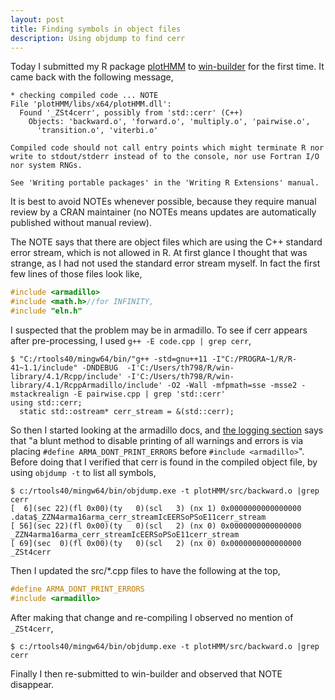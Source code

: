 ```yaml
---
layout: post
title: Finding symbols in object files
description: Using objdump to find cerr
---
```


Today I submitted my R package
[plotHMM](https://github.com/tdhock/plotHMM) to
[win-builder](https://win-builder.r-project.org/) for the first time.
It came back with the following message,

```
* checking compiled code ... NOTE
File 'plotHMM/libs/x64/plotHMM.dll':
  Found '_ZSt4cerr', possibly from 'std::cerr' (C++)
    Objects: 'backward.o', 'forward.o', 'multiply.o', 'pairwise.o',
      'transition.o', 'viterbi.o'

Compiled code should not call entry points which might terminate R nor
write to stdout/stderr instead of to the console, nor use Fortran I/O
nor system RNGs.

See 'Writing portable packages' in the 'Writing R Extensions' manual.
```

It is best to avoid NOTEs whenever possible, because they require
manual review by a CRAN maintainer (no NOTEs means updates are
automatically published without manual review). 

The NOTE says that there are object files which are using the C++
standard error stream, which is not allowed in R. At first glance I
thought that was strange, as I had not used the standard error stream
myself. In fact the first few lines of those files look like,

```c++
#include <armadillo>
#include <math.h>//for INFINITY, 
#include "eln.h"
```

I suspected that the problem may be in armadillo. To see if cerr
appears after pre-processing, I used `g++ -E code.cpp | grep cerr`,

```
$ "C:/rtools40/mingw64/bin/"g++ -std=gnu++11 -I"C:/PROGRA~1/R/R-41~1.1/include" -DNDEBUG  -I'C:/Users/th798/R/win-library/4.1/Rcpp/include' -I'C:/Users/th798/R/win-library/4.1/RcppArmadillo/include' -O2 -Wall -mfpmath=sse -msse2 -mstackrealign -E pairwise.cpp | grep 'std::cerr'
using std::cerr;
  static std::ostream* cerr_stream = &(std::cerr);
```

So then I started looking at the armadillo docs, and [the logging
section](http://arma.sourceforge.net/docs.html#logging) says that "a
blunt method to disable printing of all warnings and errors is via
placing `#define ARMA_DONT_PRINT_ERRORS` before `#include
<armadillo>`". Before doing that I verified that cerr is found in the
compiled object file, by using `objdump -t` to list all symbols,

```shell-script
$ c:/rtools40/mingw64/bin/objdump.exe -t plotHMM/src/backward.o |grep cerr
[  6](sec 22)(fl 0x00)(ty   0)(scl   3) (nx 1) 0x0000000000000000 .data$_ZZN4arma16arma_cerr_streamIcEERSoPSoE11cerr_stream
[ 56](sec 22)(fl 0x00)(ty   0)(scl   2) (nx 0) 0x0000000000000000 _ZZN4arma16arma_cerr_streamIcEERSoPSoE11cerr_stream
[ 69](sec  0)(fl 0x00)(ty   0)(scl   2) (nx 0) 0x0000000000000000 _ZSt4cerr
```

Then I updated the src/*.cpp files to have the following at the top,

```c++
#define ARMA_DONT_PRINT_ERRORS
#include <armadillo>
```

After making that change and re-compiling I observed no mention of `_ZSt4cerr`,

```shell-script
$ c:/rtools40/mingw64/bin/objdump.exe -t plotHMM/src/backward.o |grep cerr
```

Finally I then re-submitted to win-builder and observed that NOTE disappear.

